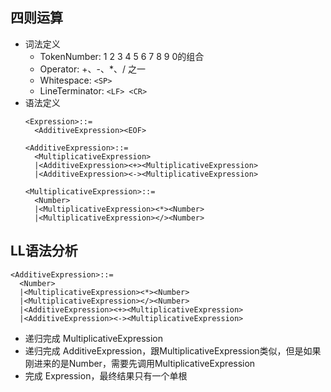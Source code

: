 ## 四则运算
- 词法定义
  + TokenNumber: 1 2 3 4 5 6 7 8 9 0的组合
  + Operator: +、-、*、/ 之一
  + Whitespace: `<SP>`
  + LineTerminator: `<LF> <CR>`
- 语法定义
  ```
  <Expression>::=
    <AdditiveExpression><EOF>
    
  <AdditiveExpression>::=
    <MultiplicativeExpression>
    |<AdditiveExpression><+><MultiplicativeExpression>
    |<AdditiveExpression><-><MultiplicativeExpression>
    
  <MultiplicativeExpression>::=
    <Number>
    |<MultiplicativeExpression><*><Number>
    |<MultiplicativeExpression></><Number>
  ```
  
## LL语法分析
  ```
  <AdditiveExpression>::=
    <Number>
    |<MultiplicativeExpression><*><Number>
    |<MultiplicativeExpression></><Number>
    |<AdditiveExpression><+><MultiplicativeExpression>
    |<AdditiveExpression><-><MultiplicativeExpression>
  ```
- 递归完成 MultiplicativeExpression
- 递归完成 AdditiveExpression，跟MultiplicativeExpression类似，但是如果刚进来的是Number，需要先调用MultiplicativeExpression
- 完成 Expression，最终结果只有一个单根
